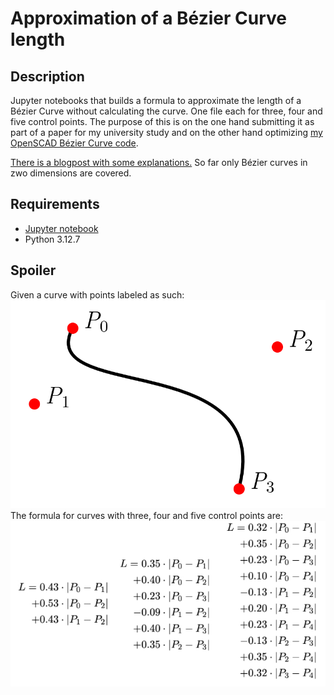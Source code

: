 # Approximation of a Bézier Curve length 

## Description
Jupyter notebooks that builds a formula to approximate the length of a Bézier Curve without calculating the curve. One file each for three, four and five control points. The purpose of this is on the one hand submitting it as part of a paper for my university study and on the other hand optimizing 
[my OpenSCAD Bézier Curve code](https://benjaminwand.github.io/verbose-cv/projects/bezier_curves.html). 

[There is a blogpost with some explanations.](https://benjaminwand.github.io/verbose-cv/projects/length_bezier.html) So far only Bézier curves in zwo dimensions are covered. 

## Requirements
* [Jupyter notebook](https://www.studytonight.com/post/how-to-install-jupyter-notebook-without-anaconda-on-windows)
* Python 3.12.7

## Spoiler
Given a curve with points labeled as such:
![abb1.png](abb1.png)
The formula for curves with three, four and five control points are:
![lengthformula.jpg](lengthformula.jpg)